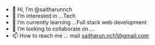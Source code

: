 - 👋 Hi, I’m @saitharunnch
- 👀 I’m interested in ...Tech
- 🌱 I’m currently learning ...Full stack web development
- 💞️ I’m looking to collaborate on ...
- 📫 How to reach me ...
 mail saitharun.nch1@gmail.com

<!---
saitharunnch/saitharunnch is a ✨ special ✨ repository because its `README.md` (this file) appears on your GitHub profile.
You can click the Preview link to take a look at your changes.
--->
